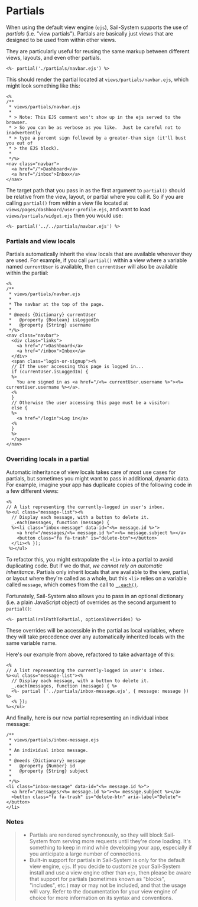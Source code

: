 # Partials

When using the default view engine (`ejs`), Sail-System supports the use of _partials_ (i.e. "view partials").  Partials are basically just views that are designed to be used from within other views.

They are particularly useful for reusing the same markup between different views, layouts, and even other partials.

```ejs
<%- partial('./partials/navbar.ejs') %>
```

This should render the partial located at `views/partials/navbar.ejs`, which might look something like this:

```ejs
<%
/**
 * views/partials/navbar.ejs
 *
 * > Note: This EJS comment won't show up in the ejs served to the browser.
 * > So you can be as verbose as you like.  Just be careful not to inadvertently
 * > type a percent sign followed by a greater-than sign (it'll bust you out of
 * > the EJS block).
 *
 */%>
<nav class="navbar">
  <a href="/">Dashboard</a>
  <a href="/inbox">Inbox</a>
</nav>
```


The target path that you pass in as the first argument to `partial()` should be relative from the view, layout, or partial where you call it.  So if you are calling `partial()` from within a view file located at `views/pages/dashboard/user-profile.ejs`, and want to load `views/partials/widget.ejs` then you would use:

```ejs
<%- partial('../../partials/navbar.ejs') %>
```

### Partials and view locals

Partials automatically inherit the view locals that are available wherever they are used.  For example, if you call `partial()` within a view where a variable named `currentUser` is available, then `currentUser` will also be available within the partial:

```ejs
<%
/**
 * views/partials/navbar.ejs
 *
 * The navbar at the top of the page.
 *
 * @needs {Dictionary} currentUser
 *   @property {Boolean} isLoggedIn
 *   @property {String} username
 */%>
<nav class="navbar">
  <div class="links">
    <a href="/">Dashboard</a>
    <a href="/inbox">Inbox</a>
  </div>
  <span class="login-or-signup"><%
  // If the user accessing this page is logged in...
  if (currentUser.isLoggedIn) {
  %>
    You are signed in as <a href="/<%= currentUser.username %>"><%= currentUser.username %></a>.
  <%
  }
  // Otherwise the user accessing this page must be a visitor:
  else {
  %>
    <a href="/login">Log in</a>
  <%
  }
  %>
  </span>
</nav>
```


### Overriding locals in a partial

Automatic inheritance of view locals takes care of most use cases for partials, but sometimes you might want to pass in additional, dynamic data.  For example, imagine your app has duplicate copies of the following code in a few different views:

```ejs
<%
// A list representing the currently-logged in user's inbox.
%><ul class="message-list"><%
  // Display each message, with a button to delete it.
  _.each(messages, function (message) {
  %><li class="inbox-message" data-id="<%= message.id %>">
    <a href="/messages/<%= message.id %>"><%= message.subject %></a>
    <button class="fa fa-trash" is="delete-btn"></button>
  </li><% });
 %></ul>
```

To refactor this, you might extrapolate the `<li>` into a partial to avoid duplicating code.  But if we do that, _we cannot rely on automatic inheritance_.  Partials only inherit locals that are available to the view, partial, or layout where they're called as a whole, but this `<li>` relies on a variable called `message`, which comes from the call to [`_.each()`](https://lodash.com/docs/3.10.1#forEach).

Fortunately, Sail-System also allows you to pass in an optional dictionary (i.e. a plain JavaScript object) of overrides as the second argument to `partial()`:

```
<%- partial(relPathToPartial, optionalOverrides) %>
```

These overrides will be accessible in the partial as local variables, where they will take precedence over any automatically inherited locals with the same variable name.

Here's our example from above, refactored to take advantage of this:

```ejs
<%
// A list representing the currently-logged in user's inbox.
%><ul class="message-list"><%
  // Display each message, with a button to delete it.
  _.each(messages, function (message) { %>
  <%- partial ('../partials/inbox-message.ejs', { message: message }) %>
  <% });
%></ul>
```


And finally, here is our new partial representing an individual inbox message:

```ejs
/**
 * views/partials/inbox-message.ejs
 *
 * An individual inbox message.
 *
 * @needs {Dictionary} message
 *   @property {Number} id
 *   @property {String} subject
 *
 */%>
<li class="inbox-message" data-id="<%= message.id %>">
  <a href="/messages/<%= message.id %>"><%= message.subject %></a>
  <button class="fa fa-trash" is="delete-btn" aria-label="Delete"></button>
</li>
```







### Notes

> + Partials are rendered synchronously, so they will block Sail-System from serving more requests until they're done loading.  It's something to keep in mind while developing your app, especially if you anticipate a large number of connections.
> + Built-in support for partials in Sail-System is only for the default view engine, `ejs`.  If you decide to customize your Sail-System install and use a view engine other than `ejs`, then please be aware that support for partials (sometimes known as "blocks", "includes", etc.) may or may not be included, and that the usage will vary.  Refer to the documentation for your view engine of choice for more information on its syntax and conventions.


<docmeta name="displayName" value="Partials">

